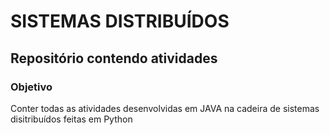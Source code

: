 # SISTEMAS DISTRIBUÍDOS
## Repositório contendo atividades 
### Objetivo
Conter todas as atividades desenvolvidas em JAVA na cadeira de sistemas disitribuídos feitas em Python
